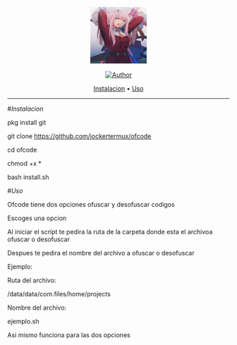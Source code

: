 <p align="center">
<img src="https://raw.githubusercontent.com/Xinz-Team/XinzBot/main/media/Itsuki.jpg" alt="OFCODE" width="128" height="128"/>
</p>
<p align="center">
<a href="https://github.com/jockertermux"><img title="Author" src="https://img.shields.io/badge/Author-Jocker Termux-red.svg?style=for-the-badge&logo=github"></a>
</p>
<p align="center">
  <a href="https://github.com/jockertermux/ofcode#instalacion">Instalacion</a> •
  <a href="https://github.com/jockertermux/ofcode#uso">Uso</a> 
</p>

---

#*Instalacion*

pkg install git

git clone https://github.com/jockertermux/ofcode

cd ofcode

chmod +x *

bash install.sh

#*Uso*

Ofcode tiene dos opciones ofuscar y desofuscar codigos 

Escoges una opcion

Al iniciar el script te pedira la ruta de la carpeta donde esta el archivoa ofuscar o desofuscar

Despues te pedira el nombre del archivo a ofuscar o desofuscar 

Ejemplo:

Ruta del archivo:

/data/data/com.files/home/projects

Nombre del archivo:

ejemplo.sh

Asi mismo funciona para las dos opciones
